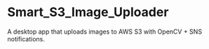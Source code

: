 # Smart_S3_Image_Uploader
A desktop app that uploads images to AWS S3 with OpenCV + SNS notifications.
